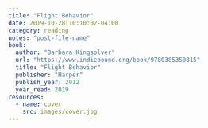```yaml
---
title: "Flight Behavior"
date: 2019-10-28T10:10:02-04:00
category: reading
notes: "post-file-name"
book:
  author: "Barbara Kingsolver"
  url: "https://www.indiebound.org/book/9780385350815"
  title: "Flight Behavior"
  publisher: "Harper"
  publish_year: 2012
  year_read: 2019
resources:
  - name: cover
    src: images/cover.jpg
---
```


